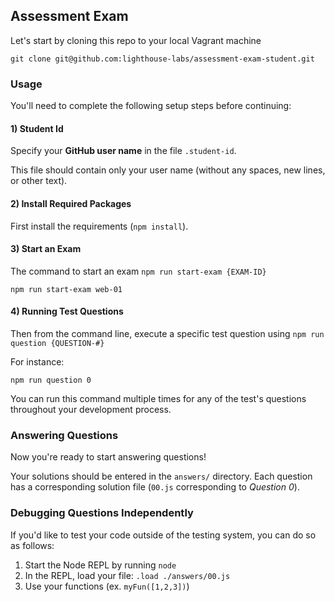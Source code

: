 ## Assessment Exam

Let's start by cloning this repo to your local Vagrant machine

```terminal
git clone git@github.com:lighthouse-labs/assessment-exam-student.git
```

### Usage

You'll need to complete the following setup steps before continuing:

#### 1) Student Id

Specify your **GitHub user name** in the file `.student-id`. 

This file should contain only your user name (without any spaces, new lines, or other text).

#### 2) Install Required Packages

First install the requirements (`npm install`).

#### 3) Start an Exam

The command to start an exam `npm run start-exam {EXAM-ID}`

```terminal
npm run start-exam web-01
```

#### 4) Running Test Questions

Then from the command line, execute a specific test question using `npm run question {QUESTION-#}`

For instance:

```terminal
npm run question 0
```

You can run this command multiple times for any of the test's questions throughout your development process.

### Answering Questions

Now you're ready to start answering questions!

Your solutions should be entered in the `answers/` directory. Each question has a corresponding solution file (`00.js` corresponding to _Question 0_).



### Debugging Questions Independently

If you'd like to test your code outside of the testing system, you can do so as follows:

  1. Start the Node REPL by running `node`
  2. In the REPL, load your file: `.load ./answers/00.js`
  3. Use your functions (ex. `myFun([1,2,3])`)
